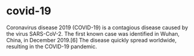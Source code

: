 # covid-19
Coronavirus disease 2019 (COVID-19) is a contagious disease caused by the virus SARS-CoV-2. The first known case was identified in Wuhan, China, in December 2019.[6] The disease quickly spread worldwide, resulting in the COVID-19 pandemic.
